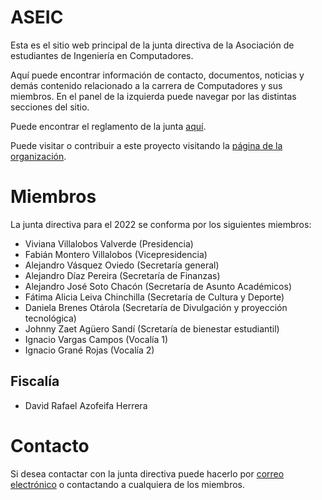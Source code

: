 # ASEIC

Esta es el sitio web principal de la junta directiva de la Asociación de estudiantes de Ingeniería en Computadores.

Aquí puede encontrar información de contacto, documentos, noticias y demás contenido relacionado a la carrera de Computadores y sus miembros. En el panel de la izquierda puede navegar por las distintas secciones del sitio.

Puede encontrar el reglamento de la junta [aquí](https://raw.githubusercontent.com/aseic/assets/master/reglamento.pdf).

Puede visitar o contribuir a este proyecto visitando la [página de la organización](https://github.com/aseic).

# Miembros

La junta directiva para el 2022 se conforma por los siguientes miembros:
- Viviana Villalobos Valverde (Presidencia)
- Fabián Montero Villalobos (Vicepresidencia)
- Alejandro Vásquez Oviedo (Secretaría general)
- Alejandro Díaz Pereira (Secretaría de Finanzas)
- Alejandro José Soto Chacón (Secretaría de Asunto Académicos)
- Fátima Alicia Leiva Chinchilla (Secretaría de Cultura y Deporte)
- Daniela Brenes Otárola (Secretaría de Divulgación y proyección tecnológica)
- Johnny Zaet Agüero Sandí (Scretaría de bienestar estudiantil)
- Ignacio Vargas Campos (Vocalía 1)
- Ignacio Grané Rojas (Vocalía 2)

## Fiscalía

- David Rafael Azofeifa Herrera

# Contacto

Si desea contactar con la junta directiva puede hacerlo por [correo electrónico](mailto:aseic.itcr@gmail.com) o contactando a cualquiera de los miembros.
